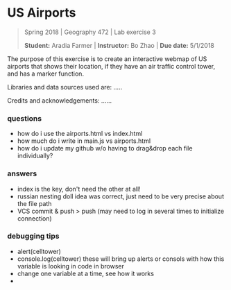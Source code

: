 # US Airports
>Spring 2018 | Geography 472 | Lab exercise 3
>
>**Student:** Aradia Farmer | **Instructor:** Bo Zhao | **Due date:** 5/1/2018

The purpose of this exercise is to create an interactive webmap of US airports that shows their location, if they have an air traffic control tower, and has a marker function.

Libraries and data sources used are: .....

Credits and acknowledgements: ......



### questions
<ul>
<li>how do i use the airports.html vs index.html
<li>how much do i write in main.js vs airports.html
<li> how do i update my github w/o having to drag&drop each file individually?
</ul>

### answers
<ul>
<li>index is the key, don't need the other at all!
<li> russian nesting doll idea was correct, just need to be
very precise about the file path
<li> VCS commit & push > push (may need to log
in several times to initialize connection) 
</ul>

### debugging tips
<ul>
<li> alert(celltower)
<li> console.log(celltower)
these will bring up alerts or consols with how this variable is looking in code in browser
<li> change one variable at a time, see how it works
<li>